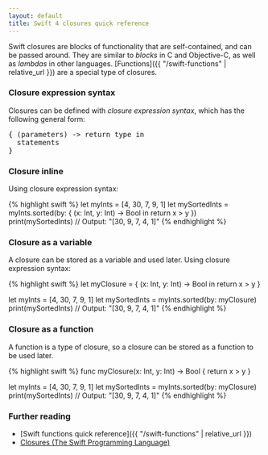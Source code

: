 ```yaml
---
layout: default
title: Swift 4 closures quick reference
---
```


Swift closures are blocks of functionality that are self-contained, and can be passed around. They are similar to _blocks_ in C and Objective-C, as well as _lambdas_ in other languages. [Functions]({{ "/swift-functions" | relative_url }}) are a special type of closures.

### Closure expression syntax

Closures can be defined with _closure expression syntax_, which has the following general form:

<pre class="with-placeholders">
{ (<span class="placeholder">parameters</span>) -> <span class="placeholder">return type</span> in
  <span class="placeholder">statements</span>
}
</pre>

### Closure inline

Using closure expression syntax:

{% highlight swift %}
let myInts = [4, 30, 7, 9, 1]
let mySortedInts = myInts.sorted(by: { (x: Int, y: Int) -> Bool in
  return x > y
})
print(mySortedInts)
// Output: "[30, 9, 7, 4, 1]"
{% endhighlight %}

### Closure as a variable

A closure can be stored as a variable and used later. Using closure expression syntax:

{% highlight swift %}
let myClosure = { (x: Int, y: Int) -> Bool in
  return x > y
}

let myInts = [4, 30, 7, 9, 1]
let mySortedInts = myInts.sorted(by: myClosure)
print(mySortedInts)
// Output: "[30, 9, 7, 4, 1]"
{% endhighlight %}

### Closure as a function

A function is a type of closure, so a closure can be stored as a function to be used later.

{% highlight swift %}
func myClosure(x: Int, y: Int) -> Bool {
  return x > y
}

let myInts = [4, 30, 7, 9, 1]
let mySortedInts = myInts.sorted(by: myClosure)
print(mySortedInts)
// Output: "[30, 9, 7, 4, 1]"
{% endhighlight %}

### Further reading

* [Swift functions quick reference]({{ "/swift-functions" | relative_url }})
* [Closures (The Swift Programming Language)](https://developer.apple.com/library/content/documentation/Swift/Conceptual/Swift_Programming_Language/Closures.html)
